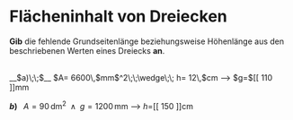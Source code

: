 <!--
version:  0.0.1

language: de


@style
input {
    text-align: center;
}

.flex-container {
    display: flex;
    flex-wrap: wrap;
    align-items: stretch;
    gap: 20px;
}

.flex-child {
    flex: 1;
    min-width: 350px;
    margin-right: 20px;
}

@media (max-width: 400px) {
    .flex-child {
        flex: 100%;
        margin-right: 0;
    }
}
@end

formula: \carry   \textcolor{red}{\scriptsize #1}
formula: \digit   \rlap{\carry{#1}}\phantom{#2}#2
formula: \permil  \text{‰}

import: https://raw.githubusercontent.com/LiaTemplates/Tikz-Jax/main/README.md

script: https://cdn.jsdelivr.net/gh/LiaTemplates/Tikz-Jax@main/dist/index.js


tags: Dreiecke, Länge, Fläche, mittel, niedrig, Angeben

comment: Berechne die unbekannte Seitenlänge aus dem Flächeninhalt einer dreieckigen Fläche. Achte auf die Einheiten.

author: Martin Lommatzsch

-->




# Flächeninhalt von Dreiecken


**Gib** die fehlende Grundseitenlänge beziehungsweise Höhenlänge aus den beschriebenen Werten eines Dreiecks **an**.

<br>


<section class="flex-container">

<div class="flex-child">
__$a)\;\;$__ $A= 6600\,$mm$^2\;\;\wedge\;\; h= 12\,$cm
--> $g=$[[  110  ]]mm

<br>
</div>

<div class="flex-child">

__$b)\;\;$__ $A= 90\,$dm$^2\;\;\wedge\;\; g= 1200\,$mm
--> $h=$[[  150  ]]cm



</div>

</section>





<br>
<br>
<br>
<br>
<br>